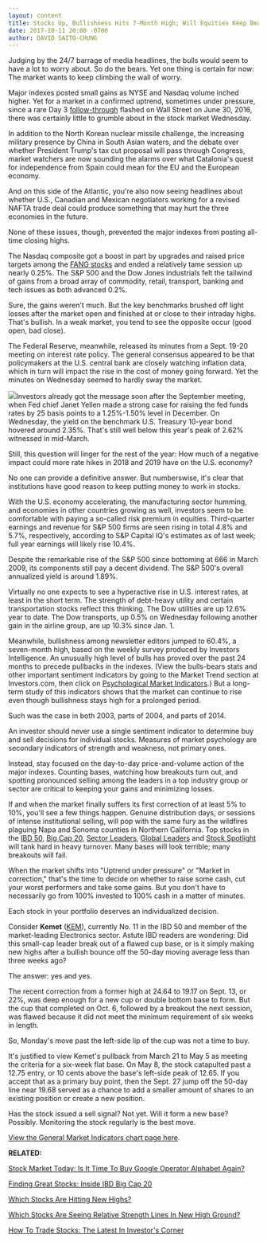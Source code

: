 ```yaml
---
layout: content
title: Stocks Up, Bullishness Hits 7-Month High; Will Equities Keep Beating Bonds?
date: 2017-10-11 20:00 -0700
author: DAVID SAITO-CHUNG
---
```






Judging by the 24/7 barrage of media headlines, the bulls would seem to have a lot to worry about. So do the bears. Yet one thing is certain for now: The market wants to keep climbing the wall of worry.




Major indexes posted small gains as NYSE and Nasdaq volume inched higher. Yet for a market in a confirmed uptrend, sometimes under pressure, since a rare Day 3 [follow-through](https://www.investors.com/ibd-university/market-timing/market-bottoms/) flashed on Wall Street on June 30, 2016, there was certainly little to grumble about in the stock market Wednesday.


In addition to the North Korean nuclear missile challenge, the increasing military presence by China in South Asian waters, and the debate over whether President Trump's tax cut proposal will pass through Congress, market watchers are now sounding the alarms over what Catalonia's quest for independence from Spain could mean for the EU and the European economy.


And on this side of the Atlantic, you're also now seeing headlines about whether U.S., Canadian and Mexican negotiators working for a revised NAFTA trade deal could produce something that may hurt the three economies in the future.


None of these issues, though, prevented the major indexes from posting all-time closing highs.


The Nasdaq composite got a boost in part by upgrades and raised price targets among the [FANG stocks](https://www.investors.com/news/technology/fang-stocks-news-quotes-facebook-amazon-netflix-google/) and ended a relatively tame session up nearly 0.25%. The S&P 500 and the Dow Jones industrials felt the tailwind of gains from a broad array of commodity, retail, transport, banking and tech issues as both advanced 0.2%.


Sure, the gains weren't much. But the key benchmarks brushed off light losses after the market open and finished at or close to their intraday highs. That's bullish. In a weak market, you tend to see the opposite occur (good open, bad close).


The Federal Reserve, meanwhile, released its minutes from a Sept. 19-20 meeting on interest rate policy. The general consensus appeared to be that policymakers at the U.S. central bank are closely watching inflation data, which in turn will impact the rise in the cost of money going forward. Yet the minutes on Wednesday seemed to hardly sway the market.


![](https://www.investors.com/wp-content/uploads/2017/10/MP101117-212x300.png)Investors already got the message soon after the September meeting, when Fed chief Janet Yellen made a strong case for raising the fed funds rates by 25 basis points to a 1.25%-1.50% level in December. On Wednesday, the yield on the benchmark U.S. Treasury 10-year bond hovered around 2.35%. That's still well below this year's peak of 2.62% witnessed in mid-March.


Still, this question will linger for the rest of the year: How much of a negative impact could more rate hikes in 2018 and 2019 have on the U.S. economy?


No one can provide a definitive answer. But numberswise, it's clear that institutions have good reason to keep putting money to work in stocks.


With the U.S. economy accelerating, the manufacturing sector humming, and economies in other countries growing as well, investors seem to be comfortable with paying a so-called risk premium in equities. Third-quarter earnings and revenue for S&P 500 firms are seen rising in total 4.8% and 5.7%, respectively, according to S&P Capital IQ's estimates as of last week; full year earnings will likely rise 10.4%.


Despite the remarkable rise of the S&P 500 since bottoming at 666 in March 2009, its components still pay a decent dividend. The S&P 500's overall annualized yield is around 1.89%.


Virtually no one expects to see a hyperactive rise in U.S. interest rates, at least in the short term. The strength of debt-heavy utility and certain transportation stocks reflect this thinking. The Dow utilities are up 12.6% year to date. The Dow transports, up 0.5% on Wednesday following another gain in the airline group, are up 10.3% since Jan. 1.


Meanwhile, bullishness among newsletter editors jumped to 60.4%, a seven-month high, based on the weekly survey produced by Investors Intelligence. An unusually high level of bulls has proved over the past 24 months to precede pullbacks in the indexes. (View the bulls-bears stats and other important sentiment indicators by going to the Market Trend section at Investors.com, then click on [Psychological Market Indicators](http://research.investors.com/psychological-market-indicators/).) But a long-term study of this indicators shows that the market can continue to rise even though bullishness stays high for a prolonged period.


Such was the case in both 2003, parts of 2004, and parts of 2014.


An investor should never use a single sentiment indicator to determine buy and sell decisions for individual stocks. Measures of market psychology are secondary indicators of strength and weakness, not primary ones.


Instead, stay focused on the day-to-day price-and-volume action of the major indexes. Counting bases, watching how breakouts turn out, and spotting pronounced selling among the leaders in a top industry group or sector are critical to keeping your gains and minimizing losses.


If and when the market finally suffers its first correction of at least 5% to 10%, you'll see a few things happen. Genuine distribution days, or sessions of intense institutional selling, will pop with the same fury as the wildfires plaguing Napa and Sonoma counties in Northern California. Top stocks in the [IBD 50](http://research.investors.com/stock-lists/ibd-50/), [Big Cap 20](http://research.investors.com/stock-lists/big-cap-20/), [Sector Leaders](http://research.investors.com/stock-lists/sector-leaders), [Global Leaders](http://research.investors.com/stock-lists/global-leaders/) and [Stock Spotlight](http://research.investors.com/stock-lists/stock-spotlight/) will tank hard in heavy turnover. Many bases will look terrible; many breakouts will fail.


When the market shifts into "Uptrend under pressure" or "Market in correction," that's the time to decide on whether to raise some cash, cut your worst performers and take some gains. But you don't have to necessarily go from 100% invested to 100% cash in a matter of minutes.


Each stock in your portfolio deserves an individualized decision.



Consider **Kemet** ([KEM](https://research.investors.com/quote.aspx?symbol=KEM)), currently No. 11 in the IBD 50 and member of the market-leading Electronics sector. Astute IBD readers are wondering: Did this small-cap leader break out of a flawed cup base, or is it simply making new highs after a bullish bounce off the 50-day moving average less than three weeks ago?


The answer: yes and yes.


The recent correction from a former high at 24.64 to 19.17 on Sept. 13, or 22%, was deep enough for a new cup or double bottom base to form. But the cup that completed on Oct. 6, followed by a breakout the next session, was flawed because it did not meet the minimum requirement of six weeks in length.


So, Monday's move past the left-side lip of the cup was not a time to buy.


It's justified to view Kemet's pullback from March 21 to May 5 as meeting the criteria for a six-week flat base. On May 8, the stock catapulted past a 12.75 entry, or 10 cents above the base's left-side peak of 12.65. If you accept that as a primary buy point, then the Sept. 27 jump off the 50-day line near 19.68 served as a chance to add a smaller amount of shares to an existing position or create a new position.


Has the stock issued a sell signal? Not yet. Will it form a new base? Possibly. Monitoring the stock regularly is the best move.


[View the General Market Indicators chart page here](https://www.investors.com/wp-content/uploads/2017/10/IBD1110152454GMI.pdf).


**RELATED:**


[Stock Market Today: Is It Time To Buy Google Operator Alphabet Again?](https://www.investors.com/market-trend/stock-market-today/stocks-up-apple-retakes-buy-point-is-it-time-to-buy-alphabet-again/)


[Finding Great Stocks: Inside IBD Big Cap 20](http://research.investors.com/stock-lists/big-cap-20/)


[Which Stocks Are Hitting New Highs?](http://research.investors.com/stock-lists/new-highs/)


[Which Stocks Are Seeing Relative Strength Lines In New High Ground?](http://research.investors.com/stock-lists/relative-strength-at-new-high/)


[How To Trade Stocks: The Latest In Investor's Corner](https://www.investors.com/category/how-to-invest/investors-corner/)




